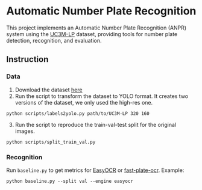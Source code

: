 # Automatic Number Plate Recognition
This project implements an Automatic Number Plate Recognition (ANPR) system using the [UC3M-LP](https://github.com/ramajoballester/UC3M-LP) dataset, providing tools for number plate detection, recognition, and evaluation.

## Instruction
### Data
1. Download the dataset [here](https://doi.org/10.21950/OS5W4Z)
2. Run the script to transform the dataset to YOLO format. It creates two versions of the dataset, we only used the high-res one. 
```
python scripts/labels2yolo.py path/to/UC3M-LP 320 160
```
3. Run the script to reproduce the train-val-test split for the original images.
```
python scripts/split_train_val.py
```
### Recognition
Run ```baseline.py``` to get metrics for [EasyOCR](https://github.com/JaidedAI/EasyOCR) or [fast-plate-ocr](https://github.com/ankandrew/fast-plate-ocr). Example:
```
python baseline.py --split val --engine easyocr
```